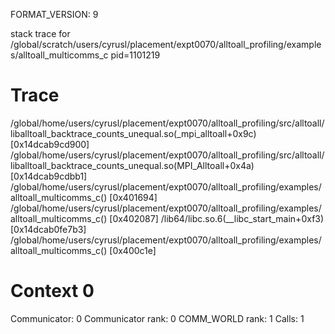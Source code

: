 FORMAT_VERSION: 9

stack trace for /global/scratch/users/cyrusl/placement/expt0070/alltoall_profiling/examples/alltoall_multicomms_c pid=1101219

# Trace

/global/home/users/cyrusl/placement/expt0070/alltoall_profiling/src/alltoall/liballtoall_backtrace_counts_unequal.so(_mpi_alltoall+0x9c) [0x14dcab9cd900]
/global/home/users/cyrusl/placement/expt0070/alltoall_profiling/src/alltoall/liballtoall_backtrace_counts_unequal.so(MPI_Alltoall+0x4a) [0x14dcab9cdbb1]
/global/home/users/cyrusl/placement/expt0070/alltoall_profiling/examples/alltoall_multicomms_c() [0x401694]
/global/home/users/cyrusl/placement/expt0070/alltoall_profiling/examples/alltoall_multicomms_c() [0x402087]
/lib64/libc.so.6(__libc_start_main+0xf3) [0x14dcab0fe7b3]
/global/home/users/cyrusl/placement/expt0070/alltoall_profiling/examples/alltoall_multicomms_c() [0x400c1e]

# Context 0

Communicator: 0
Communicator rank: 0
COMM_WORLD rank: 1
Calls: 1

